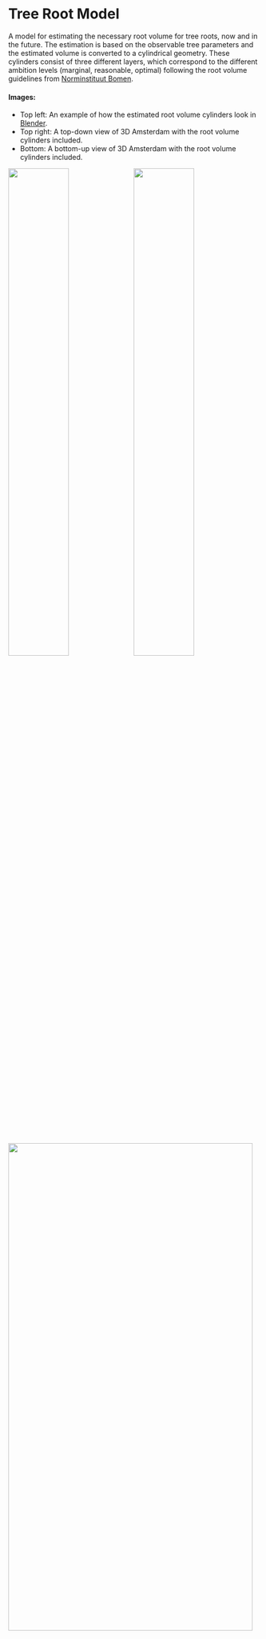 # Tree Root Model 

A model for estimating the necessary root volume for tree roots, now and in the future. The estimation is based on the observable tree parameters and the estimated volume is converted to a cylindrical geometry. These cylinders consist of three different layers, which correspond to the different ambition levels (marginal, reasonable, optimal) following the root volume guidelines from [Norminstituut Bomen](https://www.norminstituutbomen.nl/).

#### Images:
* Top left: An example of how the estimated root volume cylinders look in [Blender](https://www.blender.org/).
* Top right: A top-down view of 3D Amsterdam with the root volume cylinders included.
* Bottom: A bottom-up view of 3D Amsterdam with the root volume cylinders included. 

<img src="plots/cilinders.png"  width=49% height=50%> <img src="plots/topdown.png"  width=49% height=50%> 
<img src="plots/bottomup.png"  width=98.5% height=50%> 


## About the Project
This project is an internship thesis for the Master Computational Science at the University of Amsterdam. It was created in the [3D Amsterdam](https://3d.amsterdam.nl/) team and the results are included there (TODO is dat uiteindelijk wel zo?). 

We developed three different methods: the static, tree dictionary, and tree growth method. For more information about the methods, see How it Works. For the thesis, the different methods were first tested and validated on three different subregions in Amsterdam: het Wallengebied, IJburg, and Sarphatipark. Based on these experiments, the tree dictionary method was used to run the model for the tree datasets of the whole city of Amsterdam. 

The model needs at least some input about the tree, depending on which of the three methods a user wants to use (see Usage). The model also needs information about the BGT and AHN at the location of the input trees. If this is not known by the user, the model requests them via URL. Lastly, the model needs a mesh of Gemiddeld Hoogste Grondwaterstand (GHG, average highest groundwater level) measurements (see Usage). 

The main function in the model outputs NumPy arrays. With another script in the model, they can be converted to [CityJSON](https://www.cityjson.org/) files. For including the root volume cylinders in 3D Amsterdam, they had to be converted to binary format using the [Tile Bake Tool](https://github.com/Amsterdam/CityDataToBinaryModel) developed by the 3D Amsterdam team. 



### Built with
* [Pandas](https://pandas.pydata.org/docs/index.html)
* [NumPy](https://numpy.org/)
* [Math](https://docs.python.org/3/library/math.html#module-math)
* [Os](https://docs.python.org/3/library/os.html#module-os)
* [Json](https://docs.python.org/3/library/json.html#module-json)
* [Vedo](https://vedo.embl.es/)
* [Urllib](https://docs.python.org/3/library/urllib.html#module-urllib)
* [Copy](https://docs.python.org/3/library/copy.html)
* [Matplotlib](https://matplotlib.org/) 
* [Rijksdriehoek](https://pypi.org/project/rijksdriehoek/) 
* [PyShp](https://pypi.org/project/pyshp/)
* [BS4](https://www.crummy.com/software/BeautifulSoup/bs4/doc/)

---
## Project Structure 
There are the following folders in the structure:
1) [`data`](./data): Contains files with the tree information that was used in the project, the root volume numbers from Boommonitor, and the growth equations from the Urban Tree Database. 
2) [`grondwater`](./grondwater): Contains the groundwater data CSVs from Waternet for the subregions used in this project (downloaded in March 2022), some NumPy and Dataframe files containing GHG values of the subregions (from January-May 2022), and the mesh of GHG values for Amsterdam (one with holes and one filled, created in May 2022). 
3) [`output`](./output): Contains the CityJSON files for the different subregions, methods and years, and the numpy files for the subregions and the whole city. 
4) [`output_bin`](./output_bin): Contains the binary and gltf tiles of subregion het Wallengebied. 
5) [`plots`](./plots): Contains the figures resulting from the validation and that are included in the report. 
6) [`validation`](./validation): Contains the code used for the validation. This is only functioning as example since most validation data is not publicly available, like the road damage reports and ground radar scans, so it is impossible to rerun most code for other users. 

These are the most important scripts for using the model:
1) [`main_code.py`](./main_code.py): For running the model, takes the input parameters and estimates the corresponding necessary root volume in NumPy arrays. 
2) [`data_to_cityjson.py`](./data_to_cityjson.py): For converting the NumPy arrays to CityJSON geometry.
3) [`GHG_calculator.py`](./GHG_calculator.py): For calculating the GHG values from the Waternet groundwater measurement CSVs. 
4) [`interpolation.py`](./interpolation.py): For interpolating the GHG values to a mesh. 

The other scripts and files are: 
1) [`ahn_reader.py`](./ahn_reader.py): For making URL requests for the AHN and RIVM data, which determine the tree height when unknown and the ground level height. 
2) [`bgt_reader.py`](./bgt_reader.py): For making URL requests to the BGT values. It also contains code for classifying the returned BGT value as a corresponding soil profile type. 
3) [`boommonitor_calc.py`](./boommonitor_calc.py`): Calculates the initial root volume numbers and growth per year numbers using the boommonitor info in the data folder. 
4) [`city_to_binary.py`](./city_to_binary.py): For converting the CityJSON files to binary. This needs the [Tile Bake Tool](https://github.com/Amsterdam/CityDataToBinaryModel) developed by the 3D Amsterdam team. 
5) [`cityjson_converter.py`](./cityjson_converter.py): Contains the functionality for converting the NumPy arrays to CityJSONs.
6) [`method_static.py`](./method_static.py), [`method_treedict.py`](./method_treedict.py), and [`method_treegrowth.py`](./method_treegrowth.py): Contain the code for respectively the static, tree dictionary and tree growth methods. 
7) [`rootvolume.py`](./rootvolume.py): For classifying height and crown sizes and determining the root volume. 
8) [`select_climate.py`](./select_climate.py): For selecting a climate region in the tree growth equation database in the data folder. The project used the Pacific Northwest. 
9) [`select_trees.py`](./select_trees.py): Used to select trees for the different subregions out of the total Amsterdam tree data. Can probably be done faster using for example [QGIS](https://qgis.org/nl/site/) if the user knows to use that. 
10) [`timedependency.py`](./timedependency.py): contains the allometric growth equations and functions that use them for predictions about the height and crown size of the trees. 
11) [`treedict.py`](./treedict.py): contains the tree dictionary used in the tree dictionary method, as well as a list of fast growing tree genera. 
12) [`root_config.json`](./root_config.json): Configuration file that was created for using the [Tile Bake Tool](https://github.com/Amsterdam/CityDataToBinaryModel).

---
## Installation 
1) Make sure to have Python version 3.8.5 installed on your machine. This project used [Anaconda](https://www.anaconda.com/), which comes with Python and a lot of nice libraries, as well as a nice terminal.

2) Clone this repository using the terminal:
    ```bash
    git clone https://github.com/reitsmairis/tree_root_model
    ```
3) Install all dependencies listed above: 
    ```bash
    pip install -r requirements.txt
    ```
---
## Usage
### Necessary input
The following input is required (or optional) when using the three different methods:

* Static method: 
    * Height
    * Crown diameter  
    * Species (optional, assume regular growing tree if unknown)
* Tree dictionary method:
    *  Species
    *  Tree dictionary
*  Tree growth method:
    * Species
    * Growth equations from the Urban Tree Database
* For alle three methods:
    * Year of plantation
    * Groundwater (GHG) value
    * Tree type (optional, assume regular tree if unknown)
    * BGT value (optional, can be requested via URL if unknown)
    * AHN value (optional, can be requested via URL if unknown)

TODO example csv input

TODO Grondwater meer uitleggen

### TODO example how to run main

### TODO output numpy files uitleggen

### TODO uitleggen hoe naar cityjson / binary gaan

---

## How it Works
The model consists of three different methods that vary sligthly in input parameters (see Usage). This section shows the pipeline diagrams corresponding to the different methods. 

#### The static method
The first method is the static method. This method uses the height and crown information of a tree to estimate the root volume. For the project, we had access to height and crown information from 2020. The static method estimates the future root volumes based on these values as well.

<figure>
<img src="plots/pipeline_static.png" alt="Trulli" style="width:100%">
</figure>

#### The tree dictionary method
The second method is the tree dictionary method. This method uses the height and crown information from the tree dictionary, which contains the height and crown information for a fully mature tree, based on their species. The tree dictionary contains this information for the 15 most occuring tree genera in Amsterdam. 

<figure>
<img src="plots/pipeline_dict.png" alt="Trulli" style="width:100%">
</figure>



#### The tree growth method
The third method is the tree growth method. This method uses the equations from the Urban Tree Database to predict the height and crown size for a specific year based on the age of a tree. These equations are species-dependent, and are created for the most occuring tree genera in the US. 

<figure>
<img src="plots/pipeline_time.png" alt="Trulli" style="width:100%">
</figure>

#### Volume to cylinders
The three methods convert the input parameters to an estimated root volume. This estimated root volume needs to be converted to a cylinder. The height of this cylinder is determined by the difference between the ground level and the average highest groundwater level (GHG). With the height and the volume, the cylinder radius can also be determined. 

#### Want to know more?
The project structure section lists the model scripts and a short description. For a more elaborate explanantion of how the model works see (TODO linkje naar mn report). This report also contains the validation experiments, comparison between the methods, and the conclusions of the thesis project. 

---
## License
TODO 

---


## Contact

Iris Reitsma - reitsmairis@gmail.com 

LinkedIn: https://www.linkedin.com/in/iris-reitsma-269209139/ 

Project link: https://github.com/reitsmairis/tree_root_model 

---

## Acknowledgements 

#### Input data: 
* The files in data/boommonitor_data contain root volume numbers from the calculation tool [Boommonitor](https://www.norminstituutbomen.nl/instrumenten/boommonitor/) from [Norminstituut Bomen](https://www.norminstituutbomen.nl/). These numbers can be accessed with a license. These guideline numbers are used to estimate the root volume for a tree with specific input parameters. 
* The file data/Cobra.data.csv contains the crown areas and diameters and other information about trees in three subregions of Amsterdam (Wallengebied, Sarphatipark, IJburg). This data is delivered by [Cobra Groeninzicht](https://www.cobra-groeninzicht.nl/). The data was used as input for the static method and to validate the crown predictions of the tree dictionary method. 
* The other tree data is from the city of Amsterdam and publicly available [here](https://maps.amsterdam.nl/open_geodata/). 
* The growth equation information in data/RDS-2016-0005 is from the [Urban Tree Database](https://www.fs.usda.gov/rds/archive/Catalog/RDS-2016-0005) and was made available by the [Forest Service U.S. Department of Agriculture](https://www.fs.usda.gov/treesearch/pubs/52933).
* The groundwater level measurements are done by Waternet and can be downloaded [here](https://maps.waternet.nl/kaarten/peilbuizen.html). 

#### Validation data: 
* [Terra Nostra](https://www.terranostra.nu/nl) delivered the ground radar data and the report of their investigation. 
* The department of municipal management ('afdeling stedelijk beheer') of the city of Amsterdam provided road inspection data ('inspectiegegevens') concerning root lifting. 
* The citizen reports about root lifting were made available by the [Signalen Informatievoorziening Amsterdam](https://openresearch.amsterdam/nl/page/39785/de-signalen-informatievoorziening-amsterdam-sia). 

#### Other: 
* The tool for converting the CityJSON files to binary format (Tile Bake Tool) is developed by the 3D Amsterdam team and available [here](https://github.com/Amsterdam/CityDataToBinaryModel). 
